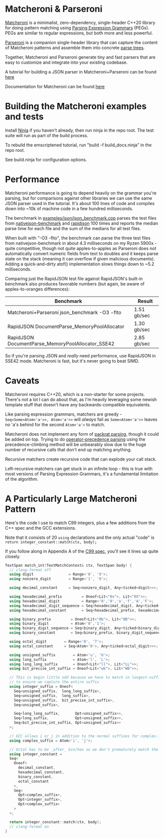 # Matcheroni & Parseroni

[Matcheroni](https://github.com/aappleby/Matcheroni/blob/main/matcheroni/Matcheroni.hpp) is a minimalist, zero-dependency, single-header C++20 library for doing pattern matching using [Parsing Expression Grammars](https://en.wikipedia.org/wiki/Parsing_expression_grammar) (PEGs). PEGs are similar to regular expressions, but both more and less powerful.

[Parseroni](https://github.com/aappleby/Matcheroni/blob/main/matcheroni/Parseroni.hpp) is a companion single-header library that can capture the content of Matcheroni patterns and assemble them into concrete [parse trees](https://en.wikipedia.org/wiki/Parse_tree).

Together, Matcheroni and Parseroni generate tiny and fast parsers that are easy to customize and integrate into your existing codebase.

A tutorial for building a JSON parser in Matcheroni+Parseroni can be found [here](https://aappleby.github.io/Matcheroni/tutorial)

Documentation for Matcheroni can be found [here](https://aappleby.github.io/Matcheroni)

# Building the Matcheroni examples and tests

Install [Ninja](https://ninja-build.org/) if you haven't already, then run ninja in the repo root. The test suite will run as part of the build process.

To rebuild the emscriptened tutorial, run "build -f build_docs.ninja" in the repo root.

See build.ninja for configuration options.

# Performance

Matcheroni performance is going to depend heavily on the grammar you're parsing, but for comparisons against other libraries we can use the same JSON parser used in the tutorial. It's about 100 lines of code and compiles down into ~10k of machine code in a few hundred milliseconds.

The benchmark in [examples/json/json_benchmark.cpp](examples/json/json_benchmark.cpp) parses the test files from [nativejson-benchmark](https://github.com/miloyip/nativejson-benchmark) and [rapidjson](https://github.com/Tencent/rapidjson) 100 times and reports the median parse time for each file and the sum of the medians for all test files.

When built with "-O3 -flto", the benchmark can parse the three test files from nativejson-benchmark in about 4.3 milliseconds on my Ryzen 5900x - quite competitive, though not quite apples-to-apples as Parseroni does not automatically convert numeric fields from text to doubles and it keeps parse state on the stack (meaning it can overflow if given malicious documents). Adding a quick-and-dirty atof() implementation slows things down to ~5.2 milliseconds.

Comparing just the RapidJSON test file against RapidJSON's built-in benchmark also produces favorable numbers (but again, be aware of apples-to-oranges differences):

| Benchmark                                         | Result      |
| ------------------------------------------------- | ----------- |
| Matcheroni+Parseroni json_benchmark -O3 -flto     | 1.51 gb/sec |
| RapidJSON DocumentParse_MemoryPoolAllocator       | 1.30 gb/sec |
| RapidJSON DocumentParse_MemoryPoolAllocator_SSE42 | 2.85 gb/sec |

So if you're parsing JSON and _really_ need performance, use RapidJSON in SSE42 mode. Matcheroni is fast, but it's never going to beat SIMD.

# Caveats

Matcheroni requires C++20, which is a non-starter for some projects. There's not a lot I can do about that, as I'm heavily leveraging some newish template stuff that doesn't have any backwards-compatible equivalents.

Like parsing expression grammars, matchers are greedy - ```Seq<Some<Atom<'a'>>, Atom<'a'>>``` will _always_ fail as ```Some<Atom<'a'>>``` leaves no 'a's behind for the second ```Atom<'a'>``` to match.

Matcheroni does not implement any form of [packrat parsing](https://pdos.csail.mit.edu/~baford/packrat/icfp02/), though it could be added on top. Trying to do [operator-precedence parsing](https://en.wikipedia.org/wiki/Operator-precedence_parser) using the precedence-climbing method will be unbearably slow due to the huge number of recursive calls that don't end up matching anything.

Recursive matchers create recursive code that can explode your call stack.

Left-recursive matchers can get stuck in an infinite loop - this is true with most versions of Parsing Expression Grammars, it's a fundamental limitation of the algorithm.

# A Particularly Large Matcheroni Pattern

Here's the code I use to match C99 integers, plus a few additions from the C++ spec and the GCC extensions.

Note that it consists of 20 ```using``` declarations and the only actual "code" is ```return integer_constant::match(ctx, body);```

If you follow along in Appendix A of the [C99 spec](https://www.open-std.org/jtc1/sc22/wg14/www/docs/n1256.pdf), you'll see it lines up quite closely.

```cpp
TextSpan match_int(TextMatchContext& ctx, TextSpan body) {
  // clang-format off
  using digit                = Range<'0', '9'>;
  using nonzero_digit        = Range<'1', '9'>;

  using decimal_constant     = Seq<nonzero_digit, Any<ticked<digit>>>;

  using hexadecimal_prefix         = Oneof<Lit<"0x">, Lit<"0X">>;
  using hexadecimal_digit          = Range<'0','9','a','f','A','F'>;
  using hexadecimal_digit_sequence = Seq<hexadecimal_digit, Any<ticked<hexadecimal_digit>>>;
  using hexadecimal_constant       = Seq<hexadecimal_prefix, hexadecimal_digit_sequence>;

  using binary_prefix         = Oneof<Lit<"0b">, Lit<"0B">>;
  using binary_digit          = Atom<'0','1'>;
  using binary_digit_sequence = Seq<binary_digit, Any<ticked<binary_digit>>>;
  using binary_constant       = Seq<binary_prefix, binary_digit_sequence>;

  using octal_digit        = Range<'0', '7'>;
  using octal_constant     = Seq<Atom<'0'>, Any<ticked<octal_digit>>>;

  using unsigned_suffix        = Atom<'u', 'U'>;
  using long_suffix            = Atom<'l', 'L'>;
  using long_long_suffix       = Oneof<Lit<"ll">, Lit<"LL">>;
  using bit_precise_int_suffix = Oneof<Lit<"wb">, Lit<"WB">>;

  // This is begin little odd because we have to match in longest-suffix-first order
  // to ensure we capture the entire suffix
  using integer_suffix = Oneof<
    Seq<unsigned_suffix,  long_long_suffix>,
    Seq<unsigned_suffix,  long_suffix>,
    Seq<unsigned_suffix,  bit_precise_int_suffix>,
    Seq<unsigned_suffix>,

    Seq<long_long_suffix,       Opt<unsigned_suffix>>,
    Seq<long_suffix,            Opt<unsigned_suffix>>,
    Seq<bit_precise_int_suffix, Opt<unsigned_suffix>>
  >;

  // GCC allows i or j in addition to the normal suffixes for complex-ified types :/...
  using complex_suffix = Atom<'i', 'j'>;

  // Octal has to be _after_ bin/hex so we don't prematurely match the prefix
  using integer_constant =
  Seq<
    Oneof<
      decimal_constant,
      hexadecimal_constant,
      binary_constant,
      octal_constant
    >,
    Seq<
      Opt<complex_suffix>,
      Opt<integer_suffix>,
      Opt<complex_suffix>
    >
  >;

  return integer_constant::match(ctx, body);
  // clang-format on
}
```

